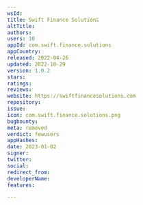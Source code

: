 ```yaml
---
wsId: 
title: Swift Finance Solutions
altTitle: 
authors: 
users: 10
appId: com.swift.finance.solutions
appCountry: 
released: 2022-04-26
updated: 2022-10-29
version: 1.0.2
stars: 
ratings: 
reviews: 
website: https://swiftfinancesolutions.com
repository: 
issue: 
icon: com.swift.finance.solutions.png
bugbounty: 
meta: removed
verdict: fewusers
appHashes: 
date: 2023-01-02
signer: 
twitter: 
social: 
redirect_from: 
developerName: 
features: 

---
```


